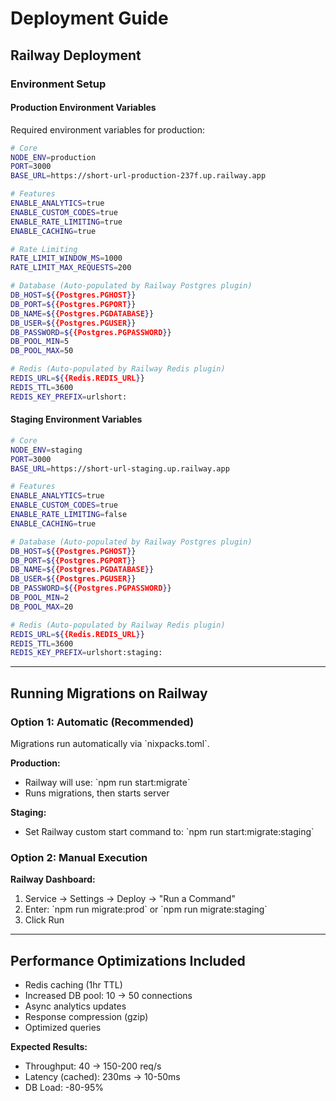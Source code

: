 # Deployment Guide

## Railway Deployment

### Environment Setup

#### Production Environment Variables

Required environment variables for production:

```bash
# Core
NODE_ENV=production
PORT=3000
BASE_URL=https://short-url-production-237f.up.railway.app

# Features
ENABLE_ANALYTICS=true
ENABLE_CUSTOM_CODES=true
ENABLE_RATE_LIMITING=true
ENABLE_CACHING=true

# Rate Limiting
RATE_LIMIT_WINDOW_MS=1000
RATE_LIMIT_MAX_REQUESTS=200

# Database (Auto-populated by Railway Postgres plugin)
DB_HOST=${{Postgres.PGHOST}}
DB_PORT=${{Postgres.PGPORT}}
DB_NAME=${{Postgres.PGDATABASE}}
DB_USER=${{Postgres.PGUSER}}
DB_PASSWORD=${{Postgres.PGPASSWORD}}
DB_POOL_MIN=5
DB_POOL_MAX=50

# Redis (Auto-populated by Railway Redis plugin)
REDIS_URL=${{Redis.REDIS_URL}}
REDIS_TTL=3600
REDIS_KEY_PREFIX=urlshort:
```

#### Staging Environment Variables

```bash
# Core
NODE_ENV=staging
PORT=3000
BASE_URL=https://short-url-staging.up.railway.app

# Features
ENABLE_ANALYTICS=true
ENABLE_CUSTOM_CODES=true
ENABLE_RATE_LIMITING=false
ENABLE_CACHING=true

# Database (Auto-populated by Railway Postgres plugin)
DB_HOST=${{Postgres.PGHOST}}
DB_PORT=${{Postgres.PGPORT}}
DB_NAME=${{Postgres.PGDATABASE}}
DB_USER=${{Postgres.PGUSER}}
DB_PASSWORD=${{Postgres.PGPASSWORD}}
DB_POOL_MIN=2
DB_POOL_MAX=20

# Redis (Auto-populated by Railway Redis plugin)
REDIS_URL=${{Redis.REDIS_URL}}
REDIS_TTL=3600
REDIS_KEY_PREFIX=urlshort:staging:
```

---

## Running Migrations on Railway

### Option 1: Automatic (Recommended)

Migrations run automatically via \`nixpacks.toml\`.

**Production:**
- Railway will use: \`npm run start:migrate\`
- Runs migrations, then starts server

**Staging:**
- Set Railway custom start command to: \`npm run start:migrate:staging\`

### Option 2: Manual Execution

**Railway Dashboard:**
1. Service → Settings → Deploy → "Run a Command"
2. Enter: \`npm run migrate:prod\` or \`npm run migrate:staging\`
3. Click Run

---

## Performance Optimizations Included

- Redis caching (1hr TTL)
- Increased DB pool: 10 → 50 connections
- Async analytics updates
- Response compression (gzip)
- Optimized queries

**Expected Results:**
- Throughput: 40 → 150-200 req/s
- Latency (cached): 230ms → 10-50ms
- DB Load: -80-95%

